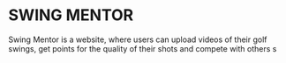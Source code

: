 <h1>SWING MENTOR</h1>
<a>Swing Mentor is a website, where users can upload videos of their golf swings, get points for the quality of their shots and compete with others s</a>
